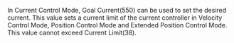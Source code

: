 In Current Control Mode, Goal Current(550) can be used to set the desired current. This value sets a current limit of the current controller in Velocity Control Mode, Position Control Mode and Extended Position Control Mode.  
This value cannot exceed Current Limit(38).
